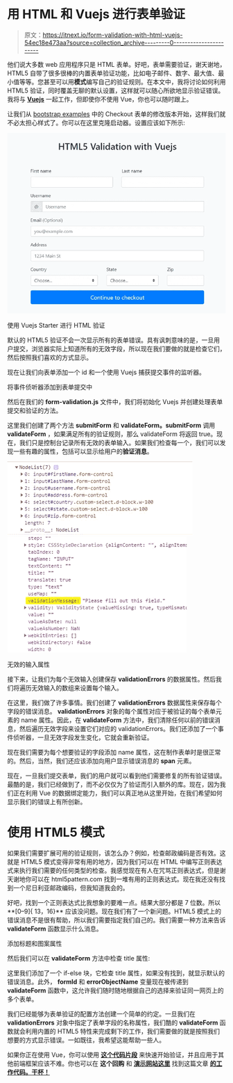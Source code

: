 # 用 HTML 和 Vuejs 进行表单验证

> 原文：<https://itnext.io/form-validation-with-html-vuejs-54ec18e473aa?source=collection_archive---------0----------------------->

他们说大多数 web 应用程序只是 HTML 表单。好吧，表单需要验证，谢天谢地，HTML5 自带了很多很棒的内置表单验证功能，比如电子邮件、数字、最大值、最小值等等。您甚至可以用**模式**编写自己的验证规则。在本文中，我将讨论如何利用 HTML5 验证，同时覆盖无聊的默认设置，这样就可以随心所欲地显示验证错误。我将与 [**Vuejs**](https://vuejs.org/) 一起工作，但即使你不使用 Vue，你也可以随时跟上。

让我们从 [bootstrap examples](https://getbootstrap.com/docs/4.0/examples/checkout/) 中的 Checkout 表单的修改版本开始，这样我们就不必太担心样式了。你可以在这里克隆启动器。设置应该如下所示:

![](img/8463c828b4cd95fa2de025d018b42671.png)

使用 Vuejs Starter 进行 HTML 验证

默认的 HTML5 验证不会一次显示所有的表单错误。具有讽刺意味的是，一旦用户提交，浏览器实际上知道所有的无效字段，所以现在我们要做的就是检查它们，然后按照我们喜欢的方式显示。

现在让我们向表单添加一个 id 和一个使用 Vuejs 捕获提交事件的监听器。

将事件侦听器添加到表单提交中

然后在我们的 **form-validation.js** 文件中，我们将初始化 Vuejs 并创建处理表单提交和验证的方法。

这里我们创建了两个方法 **submitForm** 和 **validateForm。submitForm** 调用 **validateForm** ，如果满足所有的验证规则，那么 validateForm 将返回 true。现在，我们只是控制台记录所有无效的表单输入。如果我们检查每一个，我们可以发现一些有趣的属性，包括可以显示给用户的**验证消息**。

![](img/38bdb40dc03e182bd6b9e7fe64fc7fb3.png)![](img/bfbd512bb97eec28efc0344dada33de3.png)

无效的输入属性

接下来，让我们为每个无效输入创建保存 **validationErrors** 的数据属性。然后我们将遍历无效输入的数组来设置每个输入。

在这里，我们做了许多事情。我们创建了 **validationErrors** 数据属性来保存每个字段的错误消息。 **validationErrors** 对象的每个属性对应于被验证的每个表单元素的 name 属性。因此，在 **validateForm** 方法中，我们清除任何以前的错误消息，然后遍历无效字段来设置它们对应的 validationErrors。我们还添加了一个事件侦听器，一旦无效字段发生变化，它就会重新验证。

现在我们需要为每个想要验证的字段添加 name 属性，这在制作表单时是很正常的。然后，当然，我们还应该添加向用户显示错误消息的 **span** 元素。

现在，一旦我们提交表单，我们的用户就可以看到他们需要修复的所有验证错误。最酷的是，我们已经做到了，而不必仅仅为了验证而引入额外的库。现在，因为我们正在利用 Vue 的数据绑定能力，我们可以真正地从这里开始，在我们希望如何显示我们的错误上有所创新。

# 使用 HTML5 模式

如果我们需要扩展可用的验证规则，该怎么办？例如，检查邮政编码是否有效。这就是 HTML5 模式变得非常有用的地方，因为我们可以在 HTML 中编写正则表达式来执行我们需要的任何类型的检查。我感觉现在有人在咒骂正则表达式，但是谢天谢地你可以在 html5pattern.com 找到一堆有用的正则表达式。现在我还没有找到一个尼日利亚邮政编码，但我知道我会的。

好吧，找到一个正则表达式比我想象的要难一点。结果大部分都是 7 位数。所以**[0–9]{ 13，16}** 应该没问题。现在我们有了一个新问题。HTML5 模式上的错误消息不是很有帮助，所以我们需要指定我们自己的。我们需要一种方法来告诉 **validateForm** 函数显示什么消息。

添加标题和图案属性

然后我们可以在 **validateForm** 方法中检查 title 属性:

这里我们添加了一个 if-else 块，它检查 title 属性，如果没有找到，就显示默认的错误消息。此外， **formId** 和 **errorObjectName** 变量现在被传递到 **validateForm** 函数中，这允许我们随时随地根据自己的选择来验证同一网页上的多个表单。

我们已经能够为表单验证的配置方法创建一个简单的约定。一旦我们在 **validationErrors** 对象中指定了表单字段的名称属性，我们酷的 **validateForm** 函数就会利用内置的 HTML5 特性来完成剩下的工作，我们需要做的就是按照我们想要的方式显示错误。一如既往，我希望这能帮助一些人。

如果你正在使用 Vue，你可以使用 [**这个代码片段**](https://gist.github.com/Obapelumi/113d8a33c3ae4ae412e46de905c3da5a) 来快速开始验证，并且应用于其他前端框架应该不难。你也可以在 **这个回购** 和 [**演示网站这里**](https://obapelumi.github.io/HTML5-Validation-and-Vue-Complete/) 找到这篇文章 [**的工作代码。干杯！**](https://github.com/Obapelumi/HTML5-Validation-and-Vue-Complete)